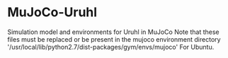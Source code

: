 # MuJoCo-Uruhl
Simulation model and environments for Uruhl in MuJoCo
Note that these files must be replaced or be present in the mujoco environment directory
'/usr/local/lib/python2.7/dist-packages/gym/envs/mujoco' For Ubuntu.
